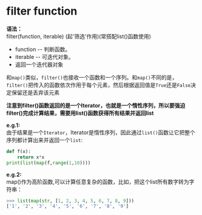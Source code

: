 # filter function

**语法：**  
filter(function, iterable)  (起'筛选'作用)(常搭配list()函数使用)  
* function -- 判断函数。
* iterable -- 可迭代对象。  
* 返回一个迭代器对象

和`map()`类似，`filter()`也接收一个函数和一个序列。和`map()`不同的是，`filter()`把传入的函数依次作用于每个元素，然后根据返回值是`True`还是`False`决定保留还是丢弃该元素

**注意到filter()函数返回的是一个Iterator，也就是一个惰性序列，所以要强迫filter()完成计算结果，需要用list()函数获得所有结果并返回list**


**e.g.1:**  
由于结果是一个`Iterator`，Iterator是惰性序列，因此通过`list()`函数让它把整个序列都计算出来并返回一个`list`:
```python
def f(x):
    return x*x
print(list(map(f,range(1,10))))
```

**e.g.2:**  
map()作为高阶函数,可以计算任意复杂的函数，比如，把这个list所有数字转为字符串：

```python
>>> list(map(str, [1, 2, 3, 4, 5, 6, 7, 8, 9]))
['1', '2', '3', '4', '5', '6', '7', '8', '9']
```